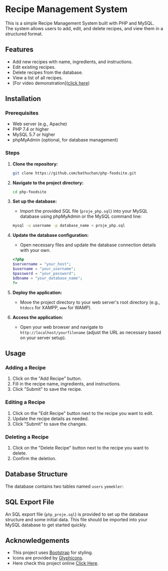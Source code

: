 # Recipe Management System

This is a simple Recipe Management System built with PHP and MySQL. The system allows users to add, edit, and delete recipes, and view them in a structured format.

## Features

- Add new recipes with name, ingredients, and instructions.
- Edit existing recipes.
- Delete recipes from the database.
- View a list of all recipes.
- [For video demonstration]([click here](www.google.com))

## Installation

### Prerequisites

- Web server (e.g., Apache)
- PHP 7.4 or higher
- MySQL 5.7 or higher
- phpMyAdmin (optional, for database management)

### Steps

1. **Clone the repository:**

    ```sh
    git clone https://github.com/bathuchan/php-foodsite.git
    ```

2. **Navigate to the project directory:**

    ```sh
    cd php-foodsite
    ```

3. **Set up the database:**

    - Import the provided SQL file (`proje_php.sql`) into your MySQL database using phpMyAdmin or the MySQL command line:

    ```sh
    mysql -u username -p database_name < proje_php.sql
    ```

4. **Update the database configuration:**

    - Open necessary files and update the database connection details with your own.

    ```php
    <?php
    $servername = "your_host";
    $username = "your_username";
    $password = "your_password";
    $dbname = "your_database_name";
    ?>
    ```

5. **Deploy the application:**

    - Move the project directory to your web server's root directory (e.g., `htdocs` for XAMPP, `www` for WAMP).

6. **Access the application:**

    - Open your web browser and navigate to `http://localhost/yourfilename` (adjust the URL as necessary based on your server setup).

## Usage

### Adding a Recipe

1. Click on the "Add Recipe" button.
2. Fill in the recipe name, ingredients, and instructions.
3. Click "Submit" to save the recipe.

### Editing a Recipe

1. Click on the "Edit Recipe" button next to the recipe you want to edit.
2. Update the recipe details as needed.
3. Click "Submit" to save the changes.

### Deleting a Recipe

1. Click on the "Delete Recipe" button next to the recipe you want to delete.
2. Confirm the deletion.

## Database Structure

The database contains two tables named `users` `yemekler`:


## SQL Export File

An SQL export file (`php_proje.sql`) is provided to set up the database structure and some initial data. This file should be imported into your MySQL database to get started quickly.


## Acknowledgements

- This project uses [Bootstrap](https://getbootstrap.com/) for styling.
- Icons are provided by [Glyphicons](https://glyphicons.com/).
- Here check this project online [Click Here](http://95.130.171.20/~st20360859008).
  


